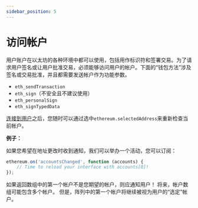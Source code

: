 ```yaml
---
sidebar_position: 5
---
```


# 访问帐户

用户账户在以太坊的各种环境中都可以使用，包括用作标识符和签署交易。为了请求用户签名或让用户批准交易，必须能够访问用户的帐户。下面的“钱包方法”涉及签名或交易批准，并且都需要发送帐户作为功能参数。

- `eth_sendTransaction`
- `eth_sign`（不安全且不建议使用）
- `eth_personalSign`
- `eth_signTypedData`

[连接到用户](./getting-started.html)之后，您随时可以通过选中`ethereum.selectedAddress`来重新检查当前帐户。

**例子：**
<ChangeAccount />

如果您希望在地址更改时收到通知，我们可以举办一个活动，您可以订阅：
```javascript
ethereum.on('accountsChanged', function (accounts) {
    // Time to reload your interface with accounts[0]!
});
```

如果返回数组中的第一个帐户不是您期望的帐户，则应通知用户！
将来，帐户数组可能包含多个帐户。
但是，阵列中的第一个帐户将继续被视为用户的“选定”帐户。
